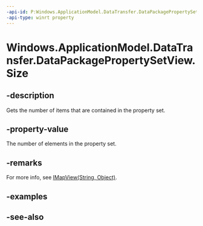 ```yaml
---
-api-id: P:Windows.ApplicationModel.DataTransfer.DataPackagePropertySetView.Size
-api-type: winrt property
---
```


<!-- Property syntax
public uint Size { get; }
-->

# Windows.ApplicationModel.DataTransfer.DataPackagePropertySetView.Size

## -description
Gets the number of items that are contained in the property set.

## -property-value
The number of elements in the property set.

## -remarks
For more info, see [IMapView(String, Object)](../windows.foundation.collections/imapview_2.md).

## -examples

## -see-also
